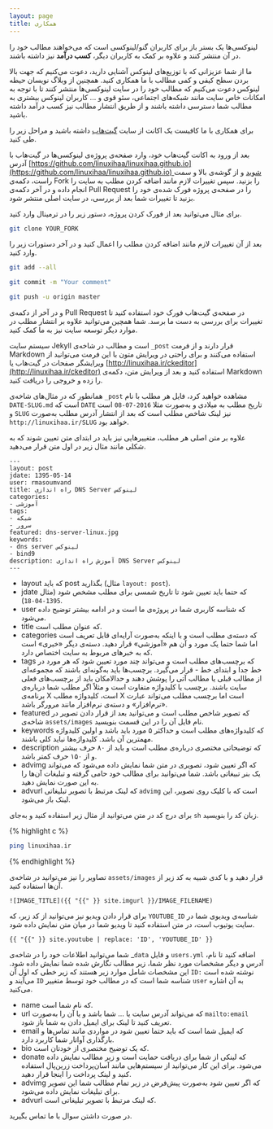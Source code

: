 ```yaml
---
layout: page
title: همکاری
---
```


لینوکسی‌ها یک بستر باز برای کاربران گنو/لینوکسی است که می‌خواهند مطالب خود را در آن منتشر کنند و علاوه بر کمک به کاربران دیگر، **کسب درآمد** نیز داشته باشند.

ما از شما عزیزانی که با توزیع‌های لینوکس آشنایی دارید، دعوت می‌کنیم که جهت بالا بردن سطح کیفی و کمی مطالب با ما همکاری کنید. همچنین از وبلاگ نویسان حیطه لینوکس دعوت می‌کنیم که مطالب خود را در سایت لینوکسی‌ها منتشر کنند تا با توجه به امکانات خاص سایت مانند شبکه‌های اجتماعی، سئو قوی و ... کاربران لینوکس بیشتری به مطالب شما دسترسی داشته باشند و از طریق انتشار مطالب نیز کسب درآمد داشته باشید.

برای همکاری با ما کافیست یک اکانت از سایت [گیت‌هاب](https://github.com) داشته باشید و مراحل زیر را طی کنید.

بعد از ورود به اکانت گیت‌هاب خود، وارد صفحه‌ی پروژه‌ی لینوکسی‌ها در گیت‌هاب با آدرس [https://github.com/linuxihaa/linuxihaa.github.io](https://github.com/linuxihaa/linuxihaa.github.io) شوید و از گوشه‌ی بالا و سمت راست، دکمه‌ی Fork را بزنید. سپس تغییرات لازم مانند اضافه کردن مطلب به سایت را انجام داده و در آخر دکمه‌ی Pull Request را در صفحه‌ی پروژه فورک شده‌ی خود را بزنید تا تغییرات شما بعد از بررسی، در سایت اصلی منتشر شود.

برای مثال می‌توانید بعد از فورک کردن پروژه، دستور زیر را در ترمینال وارد کنید.

```sh
git clone YOUR_FORK
```

بعد از آن تغییرات لازم مانند اضافه کردن مطلب را اعمال کنید و در آخر دستورات زیر را وارد کنید.

```sh
git add --all
```

```sh
git commit -m "Your comment"
```

```sh
git push -u origin master
```

و در آخر از دکمه‌ی Pull Request در صفحه‌ی گیت‌هاب فورک خود استفاده کنید تا تغییرات برای بررسی به دست ما برسد. شما همچین می‌توانید علاوه بر انتشار مطلب در موارد دیگر توسعه سایت نیز به ما کمک کنید.

سیستم سایت Jekyll است و مطالب در شاخه‌ی `_post` قرار دارند و از فرمت Markdown استفاده می‌کنند و برای راحتی در ویرایش متون با این فرمت می‌توانید از ویرایشگر صفحات در گیت‌هاب یا [http://linuxihaa.ir/ckeditor](http://linuxihaa.ir/ckeditor) استفاده کنید و بعد از ویرایش متن، دکمه‌ی Markdown را زده و خروجی را دریافت کنید.

همانطور که در مثال‌های شاخه‌ی `_post` مشاهده خواهید کرد، فایل هر مطلب با نام `DATE-SLUG.md` است که `DATE` تاریخ مطلب به میلادی و به‌صورت مثلا `2016-07-08` است و `SLUG` نیز لینک شاخص مطلب است که بعد از انتشار آدرس مطلب به‌صورت `http://linuxihaa.ir/SLUG` خواهد بود.

علاوه بر متن اصلی هر مطلب، متغییرهایی نیز باید در ابتدای متن تعیین شوند که به شکلی مانند مثال زیر در اول متن قرار می‌دهید.

```
---
layout: post  
jdate: 1395-05-14
user: rmasoumvand  
title: راه اندازی DNS Server لینوکس
categories:
- آموزشی
tags:
- شبکه
- سرور
featured: dns-server-linux.jpg  
keywords:
- dns server لینوکس
- bind9
description: آموزش راه اندازی DNS Server لینوکس
---
```

*   layout که باید post بگذارید (مثال `layout: post`).
*   jdate که حتما باید تعیین شود تا تاریخ شمسی برای مطلب مشخص شود (مثال `1395-04-18`).
*   user که شناسه کاربری شما در پروژه‌ی ما است و در ادامه بیشتر توضیح داده می‌شود.
*   title که عنوان مطلب است.
*   categories که دسته‌ی مطلب است و با اینکه به‌صورت آرایه‌ای قابل تعریف است اما شما حتما یک مورد و آن هم «آموزشی» قرار دهید. دسته‌ی دیگر «خبری» است که به خبرهای مربوط به سایت اختصاص دارد.
*   tags که برچسب‌های مطلب است و می‌تواند چند مورد تعیین شود که هر مورد در خط جدا و ابتدای خط - قرار می‌گیرد. برچسب‌ها باید به‌گونه‌ای باشند که مجموعه‌ای از مطالب قبلی یا مطالب آتی را پوشش دهند و حدالامکان باید از برچسب‌های فعلی سایت باشند. برچسب با کلیدواژه متفاوت است و مثلاً اگر مطلب شما درباره‌ی برنامه‌ی X است، کلیدواژه مطلب X است اما برچسب مطلب می‌تواند عبارت «نرم‌افزار» و دسته‌ی نرم‌افزار مانند مرورگر باشد.
* featured که تصویر شاخص مطلب است و می‌توانید بعد از قرار دادن تصویر در شاخه‌ی `assets/images` نام فایل آن را در این قسمت بنویسید.
*   keywords که کلیدواژه‌های مطلب است و حداکثر ۵ مورد باید باشد و اولین کلیدواژه مهمترین آن باشد. کلیدواژه‌ها نباید کلی باشند.
*   description که توضیحاتی مختصری درباره‌ی مطلب است و باید از ۸۰ حرف بیشتر و از ۱۵۰ حرف کمتر باشد.
*   advimg که اگر تعیین شود، تصویری در متن شما نمایش داده می‌شود که می‌تواند یک بنر تبیغاتی باشد. شما می‌توانید برای مطالب خود حامی گرفته و تبلیغات آن‌ها را به این صورت نمایش دهید.
*   advurl که لینک مرتبط با تصویر تبلیغاتی `advimg` است که با کلیک روی تصویر، این لینک باز می‌شود.

برای درج کد در متن می‌توانید از مثال زیر استفاده کنید و به‌جای `sh` زبان کد را بنویسید.

{% highlight c %}
```sh
ping linuxihaa.ir
```
{% endhighlight %}

تصاویر را نیز می‌توانید در شاخه‌ی `assets/images` قرار دهید و با کدی شبیه به کد زیر از آن‌ها استفاده کنید.

```
![IMAGE_TITLE]({{ "{{" }} site.imgurl }}/IMAGE_FILENAME)
```

برای قرار دادن ویدیو نیز می‌توانید از کد زیر، که `YOUTUBE_ID` شناسه‌ی ویدیوی شما در سایت یوتیوب است، در متن استفاده کنید تا ویدیو شما در میان متن نمایش داده شود.

```
{{ "{{" }} site.youtube | replace: 'ID', 'YOUTUBE_ID' }}
```

شما می‌توانید اطلاعات خود را در شاخه‌ی _`data` و فایل `users.yml` اضافه کنید تا نام، آدرس و دیگر مشخصات مورد نظر شما، زیر مطالب نگارش شده شما نمایش داده شود. این مشخصات شامل موارد زیر هستند که زیر خطی که اول آن `ID:` نوشته شده است می‌آیند و `ID` شناسه شما است که در مطالب خود توسط متغییر `user` به آن اشاره می‌کنید.

*   name که نام شما است.
*   url که می‌تواند آدرس سایت یا ... شما باشد و یا آن را به‌صورت `mailto:email` تعریف کنید تا لینک برای ایمیل دادن به شما باز شود.
*   email که ایمیل شما است که باید حتما تعیین شود در مواردی مانند تماس‌ها و بارگذاری آواتار شما کاربرد دارد.
*   bio که یک توضیح مختصری از خودتان است.
*   donate که لینکی از شما برای دریافت حمایت است و زیر مطالب نمایش داده می‌شود. برای این کار می‌توانید از سیستم‌هایی مانند آسان‌پرداخت زرین‌پال استفاده کنید و لینک پرداخت را اینجا قرار دهید.
*   advimg که اگر تعیین شود به‌صورت پیش‌فرض در زیر تمام مطالب شما این تصویر برای تبلیغات نمایش داده می‌شود.
*   advurl که لینک مرتبط با تصویر تبلیغاتی است.

در صورت داشتن سوال با ما تماس بگیرید.
